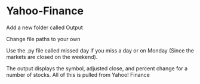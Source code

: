 # Yahoo-Finance

Add a new folder called Output

Change file paths to your own

Use the .py file called missed day if you miss a day or on Monday (Since the markets are closed on the weekend).

The output displays the symbol, adjusted close, and percent change for a number of stocks. All of this is pulled from Yahoo! Finance
